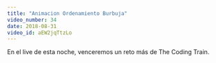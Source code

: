 ```yaml
---
title: "Animacion Ordenamiento Burbuja"
video_number: 34
date: 2018-08-31
video_id: aEW2jqTtzLo
---
```

En el live de esta noche, venceremos un reto más de The Coding Train. 
